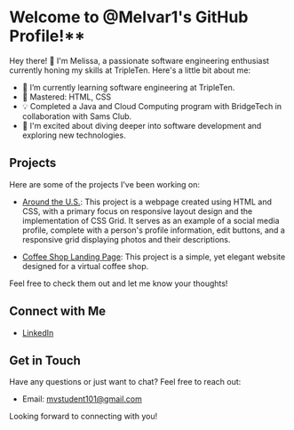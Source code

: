 # Welcome to @Melvar1's GitHub Profile!**


Hey there! 👋 I'm Melissa, a passionate software engineering enthusiast currently honing my skills at TripleTen. Here's a little bit about me:

- 🔭 I’m currently learning software engineering at TripleTen.
- 🌱 Mastered: HTML, CSS
- 💡 Completed a Java and Cloud Computing program with BridgeTech in collaboration with Sams Club.
- 🚀 I'm excited about diving deeper into software development and exploring new technologies.

**Projects**
---
Here are some of the projects I've been working on:

- [Around the U.S.](https://melvar1.github.io/se_project_aroundtheus/): This project is a webpage created using HTML and CSS, with a primary focus on responsive layout design and the implementation of CSS Grid. It serves as an example of a social media profile, complete with a person's profile information, edit buttons, and a responsive grid displaying photos and their descriptions.

- [Coffee Shop Landing Page](https://melvar1.github.io/se_project_coffeeshop/): This project is a simple, yet elegant website designed for a virtual coffee shop.
  


Feel free to check them out and let me know your thoughts!

**Connect with Me**
---
- [LinkedIn](https://www.linkedin.com/in/melissa-vargas-57a96828a/)


**Get in Touch**
---
Have any questions or just want to chat? Feel free to reach out:

- Email: mvstudent101@gmail.com

Looking forward to connecting with you!
